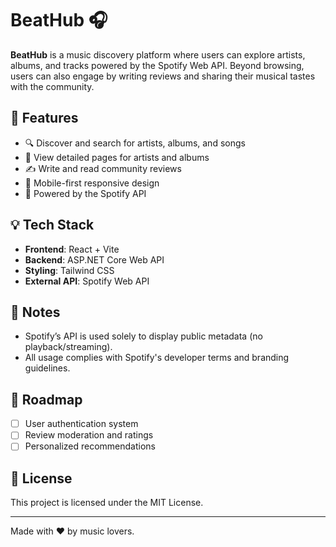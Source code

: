 # BeatHub 🎧

**BeatHub** is a music discovery platform where users can explore artists, albums, and tracks powered by the Spotify Web API. Beyond browsing, users can also engage by writing reviews and sharing their musical tastes with the community.

## 🎯 Features

- 🔍 Discover and search for artists, albums, and songs
- 📖 View detailed pages for artists and albums
- ✍️ Write and read community reviews
- 📱 Mobile-first responsive design
- 🎵 Powered by the Spotify API

## 💡 Tech Stack

- **Frontend**: React + Vite
- **Backend**: ASP.NET Core Web API
- **Styling**: Tailwind CSS
- **External API**: Spotify Web API

## 📝 Notes

- Spotify’s API is used solely to display public metadata (no playback/streaming).
- All usage complies with Spotify's developer terms and branding guidelines.

## 📌 Roadmap

- [ ] User authentication system
- [ ] Review moderation and ratings
- [ ] Personalized recommendations

## 📄 License

This project is licensed under the MIT License.

---

Made with ❤️ by music lovers.
